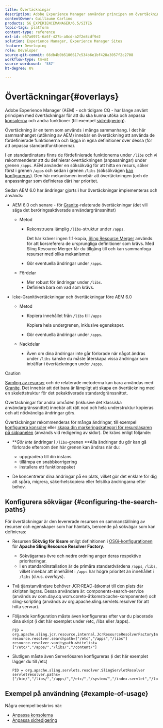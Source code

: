```yaml
---
title: Övertäckningar
description: Adobe Experience Manager använder principen om övertäckningar för att utöka och anpassa konsoler och andra funktioner.
contentOwner: Guillaume Carlino
products: SG_EXPERIENCEMANAGER/6.5/SITES
topic-tags: platform
content-type: reference
exl-id: e57a6971-6a6f-427b-a8cd-a2f2e8cdf9e2
solution: Experience Manager, Experience Manager Sites
feature: Developing
role: Developer
source-git-commit: 66db4b0b5106617c534b6e1bf428a3057f2c2708
workflow-type: tm+mt
source-wordcount: '587'
ht-degree: 0%

---
```


# Övertäckningar{#overlays}

Adobe Experience Manager (AEM) - och tidigare CQ - har länge använt principen med övertäckningar för att du ska kunna utöka och anpassa [konsolerna](/help/sites-developing/customizing-consoles-touch.md) och andra funktioner (till exempel [sidredigering](/help/sites-developing/customizing-page-authoring-touch.md)).

Övertäckning är en term som används i många sammanhang. I det här sammanhanget (utökning av AEM) innebär en övertäckning att använda de fördefinierade funktionerna och lägga in egna definitioner över dessa (för att anpassa standardfunktionerna).

I en standardinstans finns de fördefinierade funktionerna under `/libs` och vi rekommenderar att du definierar övertäckningen (anpassningar) under grenen `/apps`. AEM använder en söksökväg för att hitta en resurs, söker först i grenen `/apps` och sedan i grenen `/libs` (söksökvägen [kan konfigureras](#configuring-the-search-paths)). Den här mekanismen innebär att övertäckningen (och de anpassningar som definieras där) har prioritet.

Sedan AEM 6.0 har ändringar gjorts i hur övertäckningar implementeras och används:

* AEM 6.0 och senare - för [Granite](https://developer.adobe.com/experience-manager/reference-materials/6-5/granite-ui/api/jcr_root/libs/granite/ui/index.html)-relaterade övertäckningar (det vill säga det beröringsaktiverade användargränssnittet)

   * Metod

      * Rekonstruera lämplig `/libs`-struktur under `/apps`.

        Det här kräver ingen 1:1-kopia, [Sling Resource Merger](/help/sites-developing/sling-resource-merger.md) används för att korsreferera de ursprungliga definitioner som krävs. Med Sling Resource Merger får du tillgång till och kan sammanfoga resurser med olika mekanismer.

      * Gör eventuella ändringar under `/apps`.

   * Fördelar

      * Mer robust för ändringar under `/libs`.
      * Definiera bara om vad som krävs.

* Icke-Granitövertäckningar och övertäckningar före AEM 6.0

   * Metod

      * Kopiera innehållet från `/libs` till `/apps`

        Kopiera hela undergrenen, inklusive egenskaper.

      * Gör eventuella ändringar under `/apps`.

   * Nackdelar

      * Även om dina ändringar inte går förlorade när något ändras under `/libs` kanske du måste återskapa vissa ändringar som inträffar i övertäckningen under `/apps`.

>[!CAUTION]
>
>[Samling av resurser](/help/sites-developing/sling-resource-merger.md) och de relaterade metoderna kan bara användas med [Granite](https://developer.adobe.com/experience-manager/reference-materials/6-5/granite-ui/api/jcr_root/libs/granite/ui/index.html). Det innebär att det bara är lämpligt att skapa en övertäckning med en skelettstruktur för det pekaktiverade standardgränssnittet.
>
>Övertäckningar för andra områden (inklusive det klassiska användargränssnittet) innebär att rätt nod och hela understruktur kopieras och att nödvändiga ändringar görs.

Övertäckningar rekommenderas för många ändringar, till exempel [konfigurera konsoler](/help/sites-developing/customizing-consoles-touch.md#create-a-custom-console) eller [skapa din markeringskategori för resursläsaren på sidpanelen](/help/sites-developing/customizing-page-authoring-touch.md#add-new-selection-category-to-asset-browser) (används vid redigering av sidor). De krävs enligt följande:

* ***Gör inte* ändringar i `/libs`-grenen **Alla ändringar du gör kan gå förlorade eftersom den här grenen kan ändras när du:

   * uppgradera till din instans
   * tillämpa en snabbkorrigering
   * installera ett funktionspaket

* De koncentrerar dina ändringar på en plats, vilket gör det enklare för dig att spåra, migrera, säkerhetskopiera eller felsöka ändringarna efter behov.

## Konfigurera sökvägar {#configuring-the-search-paths}

För övertäckningar är den levererade resursen en sammanställning av resurser och egenskaper som har hämtats, beroende på sökvägar som kan definieras:

* Resursen **Sökväg för lösare** enligt definitionen i [OSGi-konfigurationen](/help/sites-deploying/configuring-osgi.md) för **Apache Sling Resource Resolver Factory**.

   * Sökvägarnas övre och nedre ordning anger deras respektive prioriteringar.
   * I en standardinstallation är de primära standardvärdena `/apps`, `/libs`, vilket innebär att innehållet i `/apps` har högre prioritet än innehållet i `/libs` (d.v.s. *overlays*).

* Två tjänstanvändare behöver JCR:READ-åtkomst till den plats där skripten lagras. Dessa användare är: components-search-service (används av com.day.cq.wcm.coreto-åtkomst/cache-komponenter) och sling-scripting (används av org.apache.sling.servlets.resolver för att hitta servrar).
* Följande konfiguration måste även konfigureras efter var du placerade dina skript (i det här exemplet under /etc, /libs eller /apps).

  ```
  PID = org.apache.sling.jcr.resource.internal.JcrResourceResolverFactoryImpl
  resource.resolver.searchpath=["/etc","/apps","/libs"]
  resource.resolver.vanitypath.whitelist=["/etc/","/apps/","/libs/","/content/"]
  ```

* Slutligen måste även Serverlösaren konfigureras (i det här exemplet lägger du till /etc)

  ```
  PID = org.apache.sling.servlets.resolver.SlingServletResolver
  servletresolver.paths=["/bin/","/libs/","/apps/","/etc/","/system/","/index.servlet","/login.servlet","/services/"]
  ```

## Exempel på användning {#example-of-usage}

Några exempel beskrivs när:

* [Anpassa konsolerna](/help/sites-developing/customizing-consoles-touch.md)
* [Anpassa sidredigering](/help/sites-developing/customizing-page-authoring-touch.md)

